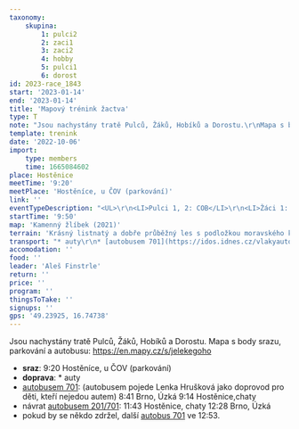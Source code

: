 ```yaml
---
taxonomy:
    skupina:
        1: pulci2
        2: zaci1
        3: zaci2
        4: hobby
        5: pulci1
        6: dorost
id: 2023-race_1843
start: '2023-01-14'
end: '2023-01-14'
title: 'Mapový trénink žactva'
type: T
note: "Jsou nachystány tratě Pulců, Žáků, Hobíků a Dorostu.\r\nMapa s body srazu, parkování a autobusu: https://en.mapy.cz/s/jelekegoho"
template: trenink
date: '2022-10-06'
import:
    type: members
    time: 1665084602
place: Hostěnice
meetTime: '9:20'
meetPlace: 'Hostěníce, u ČOV (parkování)'
link: ''
eventTypeDescription: "<UL>\r\n<LI>Pulci 1, 2: COB</LI>\r\n<LI>Žáci 1: odbočovák</LI>\r\n<LI>Žáci 2: shluky</LI>\r\n<LI>Hobíci: shluky bez oplocenek</LI>\r\n<LI>Dorost: azimuťák bez cest a oplocenek</LI>\r\n</UL>"
startTime: '9:50'
map: 'Kamenný žlíbek (2021)'
terrain: 'Krásný listnatý a dobře průběžný les s podložkou moravského krasu. Dobře se drží azimuty.'
transport: "* auty\r\n* [autobusem 701](https://idos.idnes.cz/vlakyautobusymhdvse/spojeni/draha/?p=Fyb5SSWpsOpfNdTbad2ENE6AFz6uSaftWJJUrnhlvqBx936SfoDH9h0yIXSxFqlBljmm9umGHjc-&from=2776&to=10234&depTime=8:41&arrTime=9:14): (autobusem pojede Lenka Hrušková jako doprovod pro děti, kteří nejedou autem)\r\n8:41 Brno, Úzká\r\n9:14 Hostěnice,chaty\r\n* návrat [autobusem 201/701](https://idos.idnes.cz/vlakyautobusymhdvse/spojeni/draha/?p=Fyb5SSWpsOpfNdTbad2ENJy2YDPoCwBzjJb77UE8XfBIRcAT8XjuX.nOhNgHyo6U1YLPj3FG7yD75uLtGFbPSg--&from=172020001&to=17160003&depTime=11:43&arrTime=12:28):\r\n11:43 Hostěnice, chaty\r\n12:28 Brno, Úzká\r\n* pokud by se někdo zdržel, další [autobus 701](https://idos.idnes.cz/vlakyautobusymhdvse/spojeni/draha/?p=Fyb5SSWpsOpfNdTbad2ENE6AFz6uSaftWJJUrnhlvqCAyvt3a5q1oru5gIGaVJvTMMH8QQDh:UQ-&from=10234&to=2776&depTime=12:53&arrTime=13:28) ve 12:53."
accomodation: ''
food: ''
leader: 'Aleš Finstrle'
return: ''
price: ''
program: ''
thingsToTake: ''
signups: ''
gps: '49.23925, 16.74738'
---
```


Jsou nachystány tratě Pulců, Žáků, Hobíků a Dorostu.
Mapa s body srazu, parkování a autobusu: https://en.mapy.cz/s/jelekegoho
* **sraz**: 9:20 Hostěníce, u ČOV (parkování)
* **doprava**: * auty
* [autobusem 701](https://idos.idnes.cz/vlakyautobusymhdvse/spojeni/draha/?p=Fyb5SSWpsOpfNdTbad2ENE6AFz6uSaftWJJUrnhlvqBx936SfoDH9h0yIXSxFqlBljmm9umGHjc-&from=2776&to=10234&depTime=8:41&arrTime=9:14): (autobusem pojede Lenka Hrušková jako doprovod pro děti, kteří nejedou autem)
8:41 Brno, Úzká
9:14 Hostěnice,chaty
* návrat [autobusem 201/701](https://idos.idnes.cz/vlakyautobusymhdvse/spojeni/draha/?p=Fyb5SSWpsOpfNdTbad2ENJy2YDPoCwBzjJb77UE8XfBIRcAT8XjuX.nOhNgHyo6U1YLPj3FG7yD75uLtGFbPSg--&from=172020001&to=17160003&depTime=11:43&arrTime=12:28):
11:43 Hostěnice, chaty
12:28 Brno, Úzká
* pokud by se někdo zdržel, další [autobus 701](https://idos.idnes.cz/vlakyautobusymhdvse/spojeni/draha/?p=Fyb5SSWpsOpfNdTbad2ENE6AFz6uSaftWJJUrnhlvqCAyvt3a5q1oru5gIGaVJvTMMH8QQDh:UQ-&from=10234&to=2776&depTime=12:53&arrTime=13:28) ve 12:53.
